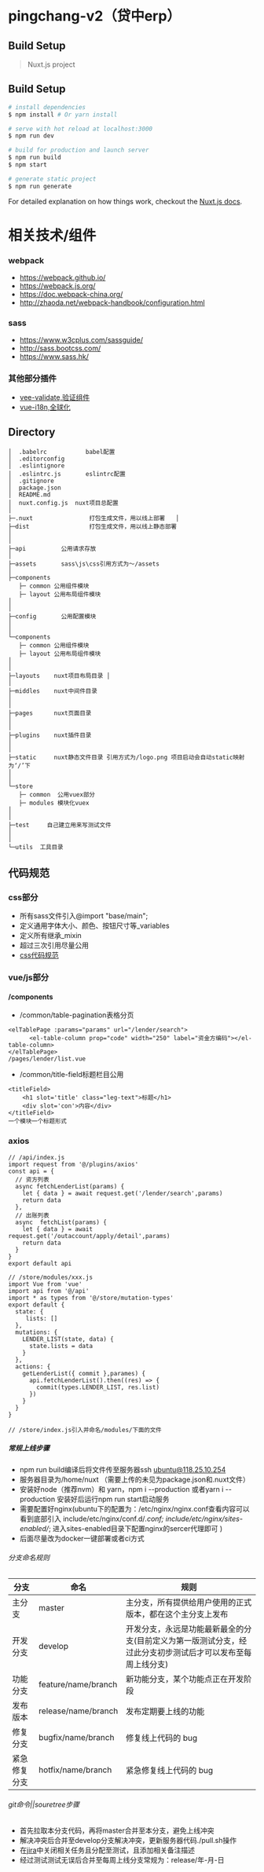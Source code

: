# pingchang-v2（贷中erp）

## Build Setup

> Nuxt.js project

## Build Setup

``` bash
# install dependencies
$ npm install # Or yarn install

# serve with hot reload at localhost:3000
$ npm run dev

# build for production and launch server
$ npm run build
$ npm start

# generate static project
$ npm run generate
```

For detailed explanation on how things work, checkout the [Nuxt.js docs](https://github.com/nuxt/nuxt.js).


# 相关技术/组件
### webpack
* https://webpack.github.io/
* https://webpack.js.org/
* https://doc.webpack-china.org/
* http://zhaoda.net/webpack-handbook/configuration.html

### sass
* https://www.w3cplus.com/sassguide/
* http://sass.bootcss.com/
* https://www.sass.hk/

### 其他部分插件
* [vee-validate,验证组件](http://vee-validate.logaretm.com/index.html#about)
* [vue-i18n,全球化](https://github.com/kazupon/vue-i18n)

## Directory

```
│  .babelrc           babel配置
│  .editorconfig
│  .eslintignore  
│  .eslintrc.js       eslintrc配置
│  .gitignore
│  package.json
│  README.md
│  nuxt.config.js  nuxt项目总配置
│
├─.nuxt                打包生成文件，用以线上部署   │  
├─dist                 打包生成文件，用以线上静态部署
│
│
├─api          公用请求存放 
│ 
├─assets       sass\js\css引用方式为～/assets 
│ 
├─components   
   ├─ common 公用组件模块 
   ├─ layout 公用布局组件模块
│
│
├─config       公用配置模块 
│
│
└─components   
   ├─ common 公用组件模块 
   ├─ layout 公用布局组件模块
│
│
├─layouts    nuxt项目布局目录 │
│
├─middles    nuxt中间件目录 
│
│
├─pages      nuxt页面目录 
│
│
├─plugins    nuxt插件目录 
│
│
├─static     nuxt静态文件目录 引用方式为/logo.png 项目启动会自动static映射为‘/’下 
│
│
└─store   
   ├─ common  公用vuex部分 
   ├─ modules 模块化vuex
│
│
├─test     自己建立用来写测试文件
│
│
└─utils  工具目录
```
## 代码规范

### css部分
* 所有sass文件引入@import "base/main";
* 定义通用字体大小、颜色、按钮尺寸等_variables
* 定义所有继承_mixin
* 超过三次引用尽量公用
* [css代码规范](http://zhibimo.com/read/Ashu/front-end-style-guide/css/structure.html)

### vue/js部分
#### /components
* /common/table-pagination表格分页
```
<elTablePage :params="params" url="/lender/search">
      <el-table-column prop="code" width="250" label="资金方编码"></el-table-column>
</elTablePage>    
/pages/lender/list.vue

```
* /common/title-field标题栏目公用
```
<titleField>
    <h1 slot='title' class="leg-text">标题</h1>
    <div slot='con'>内容</div>
</titleField> 
一个模块一个标题形式
```

### axios
```
// /api/index.js
import request from '@/plugins/axios'
const api = {
  // 资方列表
  async fetchLenderList(params) {
    let { data } = await request.get('/lender/search',params)
    return data
  },
  // 出账列表
  async  fetchList(params) {
    let { data } = await request.get('/outaccount/apply/detail',params)
    return data
  }
}
export default api
```
```
// /store/modules/xxx.js
import Vue from 'vue'
import api from '@/api'
import * as types from '@/store/mutation-types'
export default {
  state: {
     lists: []
  },
  mutations: {
    LENDER_LIST(state, data) {
      state.lists = data
    }
  },
  actions: {
    getLenderList({ commit },parames) {
      api.fetchLenderList().then((res) => {
        commit(types.LENDER_LIST, res.list)
      })
    }
  }
}

// /store/index.js引入并命名/modules/下面的文件
```

##### 常规上线步骤
* npm run build编译后将文件传至服务器ssh ubuntu@118.25.10.254
* 服务器目录为/home/nuxt （需要上传的未见为package.json和.nuxt文件）
* 安装好node（推荐nvm）和 yarn，npm i --production 或者yarn i --production 安装好后运行npm run start启动服务
* 需要配置好nginx(ubuntu下的配置为：/etc/nginx/nginx.conf查看内容可以看到底部引入
include/etc/nginx/conf.d/*.conf;
include/etc/nginx/sites-enabled/*;
进入sites-enabled目录下配置nginx的sercer代理即可
)
* 后面尽量改为docker一键部署或者ci方式

###### 分支命名规则

分支 | 命名 | 规则
---|---|---
主分支 | master | 主分支，所有提供给用户使用的正式版本，都在这个主分支上发布
开发分支 | develop | 开发分支，永远是功能最新最全的分支(目前定义为第一版测试分支，经过此分支初步测试后才可以发布至每周上线分支)
功能分支 | feature/name/branch | 新功能分支，某个功能点正在开发阶段
发布版本 | release/name/branch | 发布定期要上线的功能
修复分支 | bugfix/name/branch | 修复线上代码的 bug
紧急修复分支 | hotfix/name/branch | 紧急修复线上代码的 bug

###### git命令||souretree步骤
* 首先拉取本分支代码，再将master合并至本分支，避免上线冲突
* 解决冲突后合并至develop分支解决冲突，更新服务器代码./pull.sh操作
* 在[jira](http://jira.yinuovip.com/browse/YINUO/?selectedTab=com.atlassian.jira.jira-projects-plugin:summary-panel)中关闭相关任务且分配至测试，且添加相关备注描述
* 经过测试测试无误后合并至每周上线分支常规为：release/年-月-日

